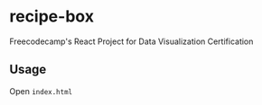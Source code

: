 # recipe-box
Freecodecamp's React Project for Data Visualization Certification

## Usage
Open `index.html`
